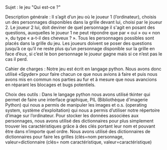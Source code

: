 Sujet : le jeu "Qui est-ce ?"

Description générale :  Il s’agit d’un jeu où le joueur 1 (l’ordinateur), choisis un des personnages disponibles dans la grille devant lui, 
choisi par le joueur 2. Le joueur 2 lui, doit deviner de quel personnage il s'agit en posant des questions, auxquelles le joueur 1 ne peut 
répondre que par « oui » ou « non », du type « a-t-il des cheveux ? ». Tous les personnages possibles sont placés dans la grille du jeu. 
Les joueurs doivent se poser des questions jusqu’à ce qu’il ne reste plus qu’un personnage disponible sur la grille en face d’eux, si c’est 
le bon personnage le joueur gagne mais si ce n’est pas le cas il perd.

Cahier de charges :  Notre jeu est écrit en langage python. Nous avons donc utilisé «Spyder» pour faire chacun ce que nous avions à faire et 
puis nous avons mis en commun nos parties au fur et à mesure que nous avancions en réparant les blocages  et bugs potentiels.

Choix des outils : Dans le langage python nous avons utilisé tkinter qui permet de faire une interface graphique, PIL (Bibliothèque d'imagerie Python)
qui nous a permis de manipuler les images et o.s. (operating system, système d’exploitation) 
qui nous a permis d’utiliser notre répertoire d’image sur l’ordinateur. Pour stocker les données associées aux personnages, nous avons utilisé des 
dictionnaires pour plus simplement trouver les caractéristiques grâce à des clés portant leur nom et pouvant être dans n’importe quel ordre. Nous 
avons utilisé des dictionnaires de dictionnaires pour faire les grilles (clés=nom personnage, valeur=dictionnaire (clés= nom caractéristique, valeur=caractéristique)
